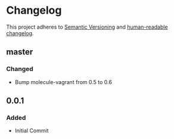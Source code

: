 # Changelog

This project adheres to [Semantic Versioning](https://semver.org/spec/v2.0.0.html)
and [human-readable changelog](https://keepachangelog.com/en/1.0.0/).

## master

### Changed

- Bump molecule-vagrant from 0.5 to 0.6

## 0.0.1

### Added

- Initial Commit
